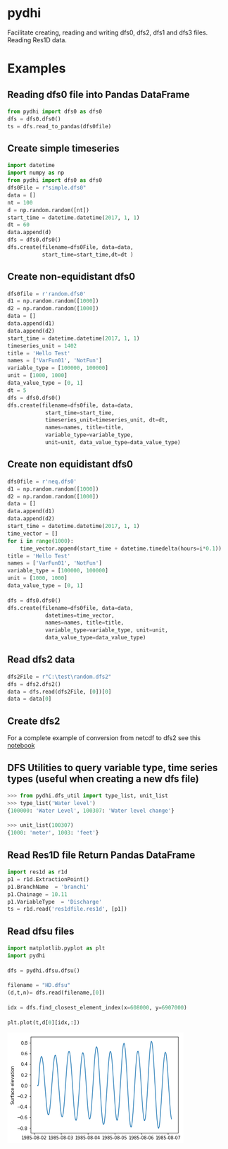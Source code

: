 # pydhi
Facilitate creating, reading and writing dfs0, dfs2, dfs1 and dfs3 files. Reading Res1D data.

# Examples

## Reading dfs0 file into Pandas DataFrame
```python
from pydhi import dfs0 as dfs0
dfs = dfs0.dfs0()
ts = dfs.read_to_pandas(dfs0file)
```

## Create simple timeseries
```python
import datetime
import numpy as np
from pydhi import dfs0 as dfs0
dfs0File = r"simple.dfs0"
data = []
nt = 100
d = np.random.random([nt])
start_time = datetime.datetime(2017, 1, 1)
dt = 60
data.append(d)
dfs = dfs0.dfs0()
dfs.create(filename=dfs0File, data=data,
           start_time=start_time,dt=dt )

```


## Create non-equidistant dfs0
```python
dfs0file = r'random.dfs0'
d1 = np.random.random([1000])
d2 = np.random.random([1000])
data = []
data.append(d1)
data.append(d2)
start_time = datetime.datetime(2017, 1, 1)
timeseries_unit = 1402
title = 'Hello Test'
names = ['VarFun01', 'NotFun']
variable_type = [100000, 100000]
unit = [1000, 1000]
data_value_type = [0, 1]
dt = 5
dfs = dfs0.dfs0()
dfs.create(filename=dfs0file, data=data,
        	start_time=start_time,
            timeseries_unit=timeseries_unit, dt=dt,
            names=names, title=title,
            variable_type=variable_type,
            unit=unit, data_value_type=data_value_type)

```

## Create non equidistant dfs0
```python
dfs0file = r'neq.dfs0'
d1 = np.random.random([1000])
d2 = np.random.random([1000])
data = []
data.append(d1)
data.append(d2)
start_time = datetime.datetime(2017, 1, 1)
time_vector = []
for i in range(1000):
	time_vector.append(start_time + datetime.timedelta(hours=i*0.1))
title = 'Hello Test'
names = ['VarFun01', 'NotFun']
variable_type = [100000, 100000]
unit = [1000, 1000]
data_value_type = [0, 1]

dfs = dfs0.dfs0()
dfs.create(filename=dfs0file, data=data,
			datetimes=time_vector,
			names=names, title=title,
			variable_type=variable_type, unit=unit,
			data_value_type=data_value_type)
```

## Read dfs2 data
```python
dfs2File = r"C:\test\random.dfs2"
dfs = dfs2.dfs2()
data = dfs.read(dfs2File, [0])[0]
data = data[0]
```

## Create dfs2
For a complete example of conversion from netcdf to dfs2 see this [notebook](notebooks/Sea%20surface%20temperature%20-%20dfs2.ipynb)

## DFS Utilities to query variable type, time series types (useful when creating a new dfs file)
```python
>>> from pydhi.dfs_util import type_list, unit_list
>>> type_list('Water level')
{100000: 'Water Level', 100307: 'Water level change'}

>>> unit_list(100307)
{1000: 'meter', 1003: 'feet'}
```

## Read Res1D file Return Pandas DataFrame
```python
import res1d as r1d
p1 = r1d.ExtractionPoint()
p1.BranchName  = 'branch1'
p1.Chainage = 10.11
p1.VariableType  = 'Discharge'
ts = r1d.read('res1dfile.res1d', [p1])
```

## Read dfsu files
```python
import matplotlib.pyplot as plt
import pydhi

dfs = pydhi.dfsu.dfsu()

filename = "HD.dfsu"
(d,t,n)= dfs.read(filename,[0])

idx = dfs.find_closest_element_index(x=608000, y=6907000)

plt.plot(t,d[0][idx,:])
```
![Timeseries](images/dfsu_ts.png)


